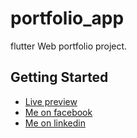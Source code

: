 # portfolio_app

flutter Web portfolio project.

## Getting Started

- [Live preview](https://al-mamun-portfolio.web.app)
- [Me on facebook](https://facebook.com/al.mamun.me12)
- [Me on linkedin](https://www.linkedin.com/in/al-mamun12)